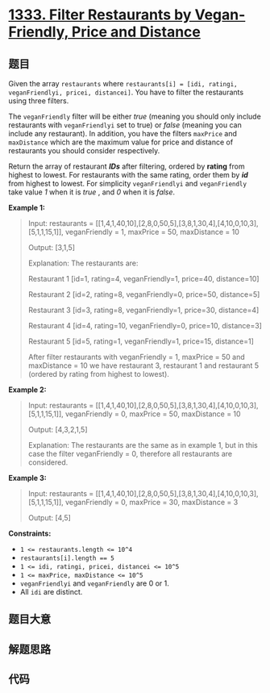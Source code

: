 # [1333. Filter Restaurants by Vegan-Friendly, Price and Distance](https://leetcode.com/problems/filter-restaurants-by-vegan-friendly-price-and-distance/)

## 题目

Given the array `restaurants` where  `restaurants[i] = [idi, ratingi,
veganFriendlyi, pricei, distancei]`. You have to filter the restaurants using
three filters.

The `veganFriendly` filter will be either _true_ (meaning you should only
include restaurants with `veganFriendlyi` set to true) or _false_  (meaning
you can include any restaurant). In addition, you have the filters `maxPrice`
and `maxDistance` which are the maximum value for price and distance of
restaurants you should consider respectively.

Return the array of restaurant _**IDs**_ after filtering, ordered by
**rating** from highest to lowest. For restaurants with the same rating, order
them by _**id**_ from highest to lowest. For simplicity `veganFriendlyi` and
`veganFriendly` take value _1_ when it is _true_ , and _0_ when it is _false_.



**Example 1:**

> Input: restaurants = [[1,4,1,40,10],[2,8,0,50,5],[3,8,1,30,4],[4,10,0,10,3],[5,1,1,15,1]], veganFriendly = 1, maxPrice = 50, maxDistance = 10
> 
> Output: [3,1,5] 
> 
> Explanation: The restaurants are:
> 
> Restaurant 1 [id=1, rating=4, veganFriendly=1, price=40, distance=10]
> 
> Restaurant 2 [id=2, rating=8, veganFriendly=0, price=50, distance=5]
> 
> Restaurant 3 [id=3, rating=8, veganFriendly=1, price=30, distance=4]
> 
> Restaurant 4 [id=4, rating=10, veganFriendly=0, price=10, distance=3]
> 
> Restaurant 5 [id=5, rating=1, veganFriendly=1, price=15, distance=1] 
> 
> After filter restaurants with veganFriendly = 1, maxPrice = 50 and maxDistance = 10 we have restaurant 3, restaurant 1 and restaurant 5 (ordered by rating from highest to lowest). 

**Example 2:**

> Input: restaurants = [[1,4,1,40,10],[2,8,0,50,5],[3,8,1,30,4],[4,10,0,10,3],[5,1,1,15,1]], veganFriendly = 0, maxPrice = 50, maxDistance = 10
> 
> Output: [4,3,2,1,5]
> 
> Explanation: The restaurants are the same as in example 1, but in this case the filter veganFriendly = 0, therefore all restaurants are considered.

**Example 3:**

> Input: restaurants = [[1,4,1,40,10],[2,8,0,50,5],[3,8,1,30,4],[4,10,0,10,3],[5,1,1,15,1]], veganFriendly = 0, maxPrice = 30, maxDistance = 3
> 
> Output: [4,5]

**Constraints:**

  * `1 <= restaurants.length <= 10^4`
  * `restaurants[i].length == 5`
  * `1 <= idi, ratingi, pricei, distancei <= 10^5`
  * `1 <= maxPrice, maxDistance <= 10^5`
  * `veganFriendlyi` and `veganFriendly` are 0 or 1.
  * All `idi` are distinct.


## 题目大意

## 解题思路

## 代码

```javascript

```


